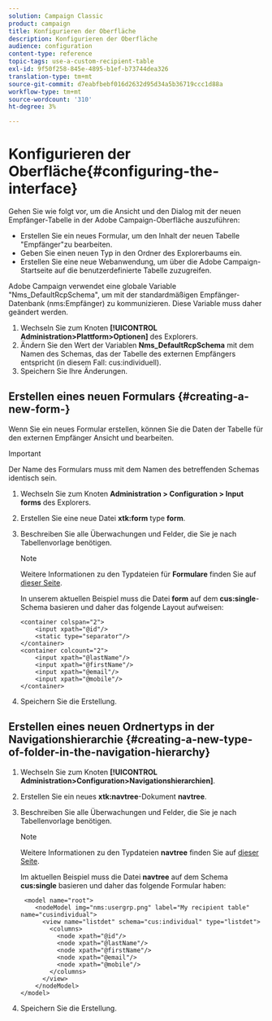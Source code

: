 ```yaml
---
solution: Campaign Classic
product: campaign
title: Konfigurieren der Oberfläche
description: Konfigurieren der Oberfläche
audience: configuration
content-type: reference
topic-tags: use-a-custom-recipient-table
exl-id: 9f50f258-845e-4895-b1ef-b73744dea326
translation-type: tm+mt
source-git-commit: d7eabfbebf016d2632d95d34a5b36719ccc1d88a
workflow-type: tm+mt
source-wordcount: '310'
ht-degree: 3%

---
```


# Konfigurieren der Oberfläche{#configuring-the-interface}

Gehen Sie wie folgt vor, um die Ansicht und den Dialog mit der neuen Empfänger-Tabelle in der Adobe Campaign-Oberfläche auszuführen:

* Erstellen Sie ein neues Formular, um den Inhalt der neuen Tabelle &quot;Empfänger&quot;zu bearbeiten.
* Geben Sie einen neuen Typ in den Ordner des Explorerbaums ein.
* Erstellen Sie eine neue Webanwendung, um über die Adobe Campaign-Startseite auf die benutzerdefinierte Tabelle zuzugreifen.

Adobe Campaign verwendet eine globale Variable &quot;Nms_DefaultRcpSchema&quot;, um mit der standardmäßigen Empfänger-Datenbank (nms:Empfänger) zu kommunizieren. Diese Variable muss daher geändert werden.

1. Wechseln Sie zum Knoten **[!UICONTROL Administration>Plattform>Optionen]** des Explorers.
1. Ändern Sie den Wert der Variablen **Nms_DefaultRcpSchema** mit dem Namen des Schemas, das der Tabelle des externen Empfängers entspricht (in diesem Fall: cus:individuell).
1. Speichern Sie Ihre Änderungen.

## Erstellen eines neuen Formulars {#creating-a-new-form-}

Wenn Sie ein neues Formular erstellen, können Sie die Daten der Tabelle für den externen Empfänger Ansicht und bearbeiten.

>[!IMPORTANT]
>
>Der Name des Formulars muss mit dem Namen des betreffenden Schemas identisch sein.

1. Wechseln Sie zum Knoten **Administration > Configuration > Input forms** des Explorers.
1. Erstellen Sie eine neue Datei **xtk:form** type **form**.
1. Beschreiben Sie alle Überwachungen und Felder, die Sie je nach Tabellenvorlage benötigen.

   >[!NOTE]
   >
   >Weitere Informationen zu den Typdateien für **Formulare** finden Sie auf [dieser Seite](../../configuration/using/identifying-a-form.md).

   In unserem aktuellen Beispiel muss die Datei **form** auf dem **cus:single**-Schema basieren und daher das folgende Layout aufweisen:

   ```
   <container colspan="2">
       <input xpath="@id"/>
       <static type="separator"/>
   </container>
   <container colcount="2">
       <input xpath="@lastName"/>
       <input xpath="@firstName"/>
       <input xpath="@email"/>
       <input xpath="@mobile"/>
   </container> 
   ```

1. Speichern Sie die Erstellung.

## Erstellen eines neuen Ordnertyps in der Navigationshierarchie {#creating-a-new-type-of-folder-in-the-navigation-hierarchy}

1. Wechseln Sie zum Knoten **[!UICONTROL Administration>Configuration>Navigationshierarchien]**.
1. Erstellen Sie ein neues **xtk:navtree**-Dokument **navtree**.
1. Beschreiben Sie alle Überwachungen und Felder, die Sie je nach Tabellenvorlage benötigen.

   >[!NOTE]
   >
   >Weitere Informationen zu den Typdateien **navtree** finden Sie auf [dieser Seite](../../platform/using/adobe-campaign-explorer.md#about-navigation-hierarchy).

   Im aktuellen Beispiel muss die Datei **navtree** auf dem Schema **cus:single** basieren und daher das folgende Formular haben:

   ```
    <model name="root">
       <nodeModel img="nms:usergrp.png" label="My recipient table" name="cusindividual">
         <view name="listdet" schema="cus:individual" type="listdet">
           <columns>
             <node xpath="@id"/>
             <node xpath="@lastName"/>
             <node xpath="@firstName"/>
             <node xpath="@email"/>
             <node xpath="@mobile"/>
           </columns>
         </view>
       </nodeModel>
   </model>
   ```

1. Speichern Sie die Erstellung.
